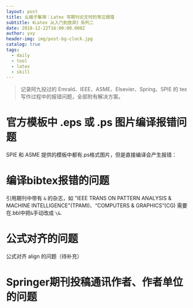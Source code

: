 ```yaml
---
layout: post
title: 幺蛾子集锦：Latex 写期刊论文时的常见报错
subtitle: 《Latex 从入门到放弃》系列二
date: 2018-12-22T16:00:00.000Z
author: yxy
header-img: img/post-bg-clock.jpg
catalog: true
tags:
  - daily
  - tool
  - latex
  - skill
---
```


> 记录阿九投过的 Emrald、IEEE、ASME、Elsevier、Spring、SPIE 的 tex 写作过程中的报错问题，全部附有解决方案。


# 官方模板中 .eps 或 .ps 图片编译报错问题
SPIE 和 ASME 提供的模板中都有.ps格式图片，但是直接编译会产生报错：

# 编译bibtex报错的问题

引用期刊中带有 `&` 的杂志，如 "IEEE TRANS ON PATTERN ANALYSIS & MACHINE INTELLIGENCE"(TPAMI)、“COMPUTERS & GRAPHICS”(CG) 需要在.bbl中把`&`手动改成 `\&`.


# 公式对齐的问题
公式对齐 align 的问题（待补充）

# Springer期刊投稿通讯作者、作者单位的问题
